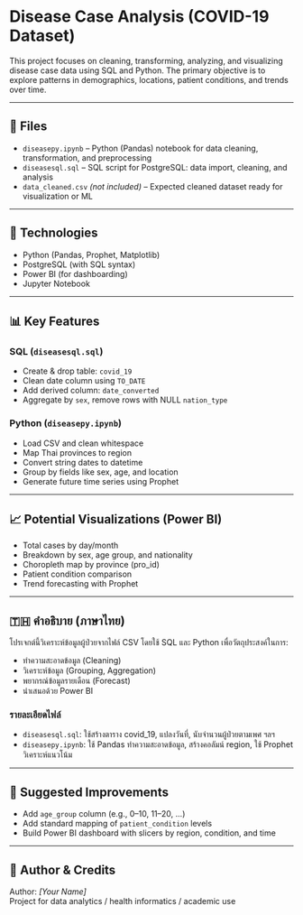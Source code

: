 # Disease Case Analysis (COVID-19 Dataset)

This project focuses on cleaning, transforming, analyzing, and visualizing disease case data using SQL and Python. The primary objective is to explore patterns in demographics, locations, patient conditions, and trends over time.

---

## 📂 Files

- `diseasepy.ipynb` – Python (Pandas) notebook for data cleaning, transformation, and preprocessing
- `diseasesql.sql` – SQL script for PostgreSQL: data import, cleaning, and analysis
- `data_cleaned.csv` *(not included)* – Expected cleaned dataset ready for visualization or ML

---

## 🔧 Technologies

- Python (Pandas, Prophet, Matplotlib)
- PostgreSQL (with SQL syntax)
- Power BI (for dashboarding)
- Jupyter Notebook

---

## 📊 Key Features

### SQL (`diseasesql.sql`)
- Create & drop table: `covid_19`
- Clean date column using `TO_DATE`
- Add derived column: `date_converted`
- Aggregate by `sex`, remove rows with NULL `nation_type`

### Python (`diseasepy.ipynb`)
- Load CSV and clean whitespace
- Map Thai provinces to region
- Convert string dates to datetime
- Group by fields like sex, age, and location
- Generate future time series using Prophet

---

## 📈 Potential Visualizations (Power BI)
- Total cases by day/month
- Breakdown by sex, age group, and nationality
- Choropleth map by province (pro_id)
- Patient condition comparison
- Trend forecasting with Prophet

---

## 🇹🇭 คำอธิบาย (ภาษาไทย)

โปรเจกต์นี้วิเคราะห์ข้อมูลผู้ป่วยจากไฟล์ CSV โดยใช้ SQL และ Python เพื่อวัตถุประสงค์ในการ:
- ทำความสะอาดข้อมูล (Cleaning)
- วิเคราะห์ข้อมูล (Grouping, Aggregation)
- พยากรณ์ข้อมูลรายเดือน (Forecast)
- นำเสนอด้วย Power BI

### รายละเอียดไฟล์
- `diseasesql.sql`: ใช้สร้างตาราง covid_19, แปลงวันที่, นับจำนวนผู้ป่วยตามเพศ ฯลฯ
- `diseasepy.ipynb`: ใช้ Pandas ทำความสะอาดข้อมูล, สร้างคอลัมน์ region, ใช้ Prophet วิเคราะห์แนวโน้ม

---

## 📌 Suggested Improvements

- Add `age_group` column (e.g., 0–10, 11–20, ...)
- Add standard mapping of `patient_condition` levels
- Build Power BI dashboard with slicers by region, condition, and time

---

## 📅 Author & Credits

Author: *[Your Name]*  
Project for data analytics / health informatics / academic use
